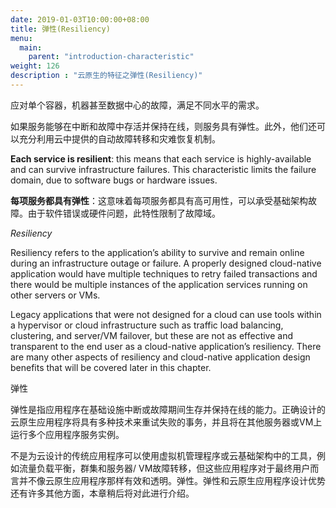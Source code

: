 ```yaml
---
date: 2019-01-03T10:00:00+08:00
title: 弹性(Resiliency)
menu:
  main:
    parent: "introduction-characteristic"
weight: 126
description : "云原生的特征之弹性(Resiliency)"
---
```




应对单个容器，机器甚至数据中心的故障，满足不同水平的需求。



如果服务能够在中断和故障中存活并保持在线，则服务具有弹性。此外，他们还可以充分利用云中提供的自动故障转移和灾难恢复机制。

**Each service is resilient**: this means that each service is highly-available and can survive infrastructure failures. This characteristic limits the failure domain, due to software bugs or hardware issues.

**每项服务都具有弹性**：这意味着每项服务都具有高可用性，可以承受基础架构故障。由于软件错误或硬件问题，此特性限制了故障域。





*Resiliency*

Resiliency refers to the application’s ability to survive and remain online during an infrastructure outage or failure. A properly designed cloud-native application would have multiple techniques to retry failed transactions and there would be multiple instances of the application services running on other servers or VMs.

Legacy applications that were not designed for a cloud can use tools within a hypervisor or cloud infrastructure such as traffic load balancing, clustering, and server/VM failover, but these are not as effective and transparent to the end user as a cloud-native application’s resiliency. There are many other aspects of resiliency and cloud-native application design benefits that will be covered later in this chapter.

弹性

弹性是指应用程序在基础设施中断或故障期间生存并保持在线的能力。正确设计的云原生应用程序将具有多种技术来重试失败的事务，并且将在其他服务器或VM上运行多个应用程序服务实例。

不是为云设计的传统应用程序可以使用虚拟机管理程序或云基础架构中的工具，例如流量负载平衡，群集和服务器/ VM故障转移，但这些应用程序对于最终用户而言并不像云原生应用程序那样有效和透明。弹性。弹性和云原生应用程序设计优势还有许多其他方面，本章稍后将对此进行介绍。

 








